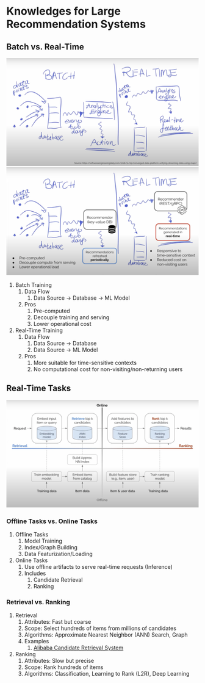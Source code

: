 # Knowledges for Large Recommendation Systems

## Batch vs. Real-Time

![Batch vs. Real-Time 1](./diagrams/batch_real_time_1.png)
![Batch vs. Real-Time 2](./diagrams/batch_real_time_2.png)

1. Batch Training
   1. Data Flow
      1. Data Source -> Database -> ML Model
   2. Pros
      1. Pre-computed
      2. Decouple training and serving
      3. Lower operational cost
2. Real-Time Training
   1. Data Flow
      1. Data Source -> Database
      2. Data Source -> ML Model
   2. Pros
      1. More suitable for time-sensitive contexts
      2. No computational cost for non-visiting/non-returning users

## Real-Time Tasks

![Real-Time Tasks](./diagrams/real_time_tasks.png)

### Offline Tasks vs. Online Tasks

1. Offline Tasks
   1. Model Training
   2. Index/Graph Building
   3. Data Featurization/Loading
2. Online Tasks
   1. Use offline artifacts to serve real-time requests (Inference)
   2. Includes
      1. Candidate Retrieval
      2. Ranking

### Retrieval vs. Ranking

1. Retrieval
   1. Attributes: Fast but coarse
   2. Scope: Select hundreds of items from millions of candidates
   3. Algorithms: Approximate Nearest Neighbor (ANN) Search, Graph
   4. Examples
      1. [Alibaba Candidate Retrieval System](../modules.md)
2. Ranking
   1. Attributes: Slow but precise
   2. Scope: Rank hundreds of items
   3. Algorithms: Classification, Learning to Rank (L2R), Deep Learning
